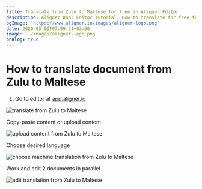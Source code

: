 ```yaml
---
title: Translate from Zulu to Maltese for free in Aligner Editor
description: Aligner Dual Editor Tutorial. How to translate for free from Zulu to Maltese. Aligner is multilingual document management platform. 
ogImage: "https://www.aligner.io/images/aligner-logo.png"
date: 2020-05-06T07:09:21+03:00
image: ../images/aligner-logo.png
onBlog: true
---
```


# How to translate document from Zulu to Maltese

1. Go to editor at [app.aligner.io](https://app.aligner.io "Aligner App web page")

![translate from Zulu to Maltese](../aligner-blank-editor.png "translate from Zulu to Maltese")

Copy-paste content or upload content

![upload content from Zulu to Maltese](../aligner-uploaded-document.png "upload content from Zulu to Maltese")

Choose desired language

![choose machine translation from Zulu to Maltese](../aligner-language-dropdown.png "choose machine translation from Zulu to Maltese")

Work and edit 2 documents in parallel

![edit translation from Zulu to Maltese](../aligner-double-sitded-editor.png "edit translation from Zulu to Maltese")

